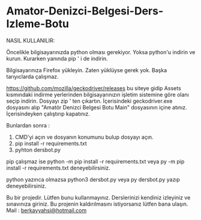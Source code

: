 # Amator-Denizci-Belgesi-Ders-Izleme-Botu

NASIL KULLANILIR:

Öncelikle bilgisayarınızda python olması gerekiyor. Yoksa python'u indirin ve kurun. Kurarken yanında pip ' i de indirin.

Bilgisayarınıza Firefox yükleyin. Zaten yüklüyse gerek yok. Başka tarıyıclarda çalışmaz.

https://github.com/mozilla/geckodriver/releases bu siteye gidip Assets kısmındaki indirme yerlerinden bilgisayarınızın işletim sistemine göre olanı seçip indirin. Dosyayı zip ' ten çıkartın. İçerisindeki geckodriver.exe dosyasını alıp "Amatör Denizci Belgesi Botu Main" dosyasının içine atınız. İçerisindeyken çalıştırıp kapatınız.

Bunlardan sonra :

1) CMD'yi açın ve dosyanın konumunu bulup dosyayı açın.
2) pip install -r requirements.txt
3) pyhton dersbot.py



pip çalışmaz ise python -m pip install -r requirements.txt veya py -m pip install -r requirements.txt deneyebilirsiniz.

python yazınca olmazsa python3 dersbot.py veya py dersbot.py yazıp deneyebilirsiniz.











Bu bir projedir. Lütfen bunu kullanmayınız. Derslerinizi kendiniz izleyiniz ve sınavınıza giriniz. Bu projenin kaldırılmasını istiyorsanız lütfen bana ulaşın. Mail : berkayyahsi@hotmail.com
